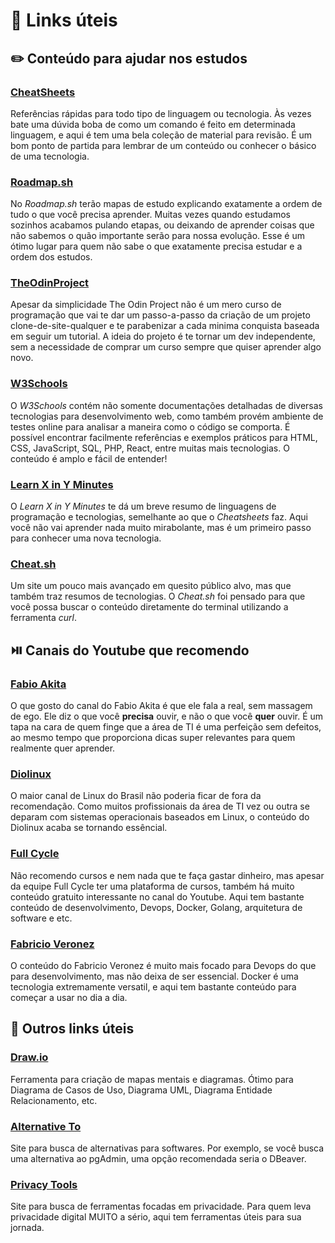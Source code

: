 # :link: Links úteis

## :pencil2: Conteúdo para ajudar nos estudos

### [CheatSheets](https://cheatsheets.zip/)
Referências rápidas para todo tipo de linguagem ou tecnologia. Às vezes bate uma dúvida boba de como um comando é feito em determinada linguagem, e aqui é tem uma bela coleção de material para revisão. É um bom ponto de partida para lembrar de um conteúdo ou conhecer o básico de uma tecnologia.

### [Roadmap.sh](https://roadmap.sh/)
No *Roadmap.sh* terão mapas de estudo explicando exatamente a ordem de tudo o que você precisa aprender. Muitas vezes quando estudamos sozinhos acabamos pulando etapas, ou deixando de aprender coisas que não sabemos o quão importante serão para nossa evolução. Esse é um ótimo lugar para quem não sabe o que exatamente precisa estudar e a ordem dos estudos.

### [TheOdinProject](https://www.theodinproject.com/)
Apesar da simplicidade The Odin Project não é um mero curso de programação que vai te dar um passo-a-passo da criação de um projeto clone-de-site-qualquer e te parabenizar a cada minima conquista baseada em seguir um tutorial. A ideia do projeto é te tornar um dev independente, sem a necessidade de comprar um curso sempre que quiser aprender algo novo.

### [W3Schools](https://www.w3schools.com/)
O *W3Schools* contém não somente documentações detalhadas de diversas tecnologias para desenvolvimento web, como também provém ambiente de testes online para analisar a maneira como o código se comporta. É possível encontrar facilmente referências e exemplos práticos para HTML, CSS, JavaScript, SQL, PHP, React, entre muitas mais tecnologias. O conteúdo é amplo e fácil de entender!

### [Learn X in Y Minutes](https://learnxinyminutes.com/)
O *Learn X in Y Minutes* te dá um breve resumo de linguagens de programação e tecnologias, semelhante ao que o *Cheatsheets* faz. Aqui você não vai aprender nada muito mirabolante, mas é um primeiro passo para conhecer uma nova tecnologia.

### [Cheat.sh](https://cheat.sh/)
Um site um pouco mais avançado em quesito público alvo, mas que também traz resumos de tecnologias. O *Cheat.sh* foi pensado para que você possa buscar o conteúdo diretamente do terminal utilizando a ferramenta *curl*.

## :play_or_pause_button: Canais do Youtube que recomendo

### [Fabio Akita](https://www.youtube.com/@Akitando)
O que gosto do canal do Fabio Akita é que ele fala a real, sem massagem de ego. Ele diz o que você **precisa** ouvir, e não o que você **quer** ouvir. É um tapa na cara de quem finge que a área de TI é uma perfeição sem defeitos, ao mesmo tempo que proporciona dicas super relevantes para quem realmente quer aprender.

### [Diolinux](https://www.youtube.com/@Diolinux)
O maior canal de Linux do Brasil não poderia ficar de fora da recomendação. Como muitos profissionais da área de TI vez ou outra se deparam com sistemas operacionais baseados em Linux, o conteúdo do Diolinux acaba se tornando essêncial.

### [Full Cycle](https://www.youtube.com/@FullCycle)
Não recomendo cursos e nem nada que te faça gastar dinheiro, mas apesar da equipe Full Cycle ter uma plataforma de cursos, também há muito conteúdo gratuito interessante no canal do Youtube. Aqui tem bastante conteúdo de desenvolvimento, Devops, Docker, Golang, arquitetura de software e etc.

### [Fabricio Veronez](https://www.youtube.com/@fabricioveronez)
O conteúdo do Fabricio Veronez é muito mais focado para Devops do que para desenvolvimento, mas não deixa de ser essencial. Docker é uma tecnologia extremamente versatil, e aqui tem bastante conteúdo para começar a usar no dia a dia.

## :link: Outros links úteis

### [Draw.io](https://app.diagrams.net/)
Ferramenta para criação de mapas mentais e diagramas. Ótimo para Diagrama de Casos de Uso, Diagrama UML, Diagrama Entidade Relacionamento, etc.

### [Alternative To](https://alternativeto.net/)
Site para busca de alternativas para softwares. Por exemplo, se você busca uma alternativa ao pgAdmin, uma opção recomendada seria o DBeaver.

### [Privacy Tools](https://www.privacytools.io/)
Site para busca de ferramentas focadas em privacidade. Para quem leva privacidade digital MUITO a sério, aqui tem ferramentas úteis para sua jornada.
